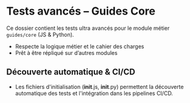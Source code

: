# Tests avancés – Guides Core

Ce dossier contient les tests ultra avancés pour le module métier `guides/core` (JS & Python).

- Respecte la logique métier et le cahier des charges
- Prêt à être répliqué sur d’autres modules

## Découverte automatique & CI/CD
- Les fichiers d'initialisation (__init__.js, __init__.py) permettent la découverte automatique des tests et l'intégration dans les pipelines CI/CD.
